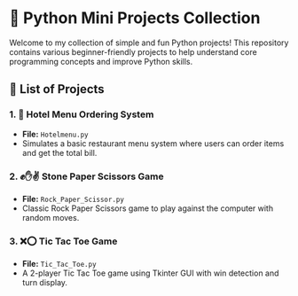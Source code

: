 # 🐍 Python Mini Projects Collection

Welcome to my collection of simple and fun Python projects! This repository contains various beginner-friendly projects to help understand core programming concepts and improve Python skills.

## 📂 List of Projects
### 1. 🏨 Hotel Menu Ordering System
- **File:** `Hotelmenu.py`
- Simulates a basic restaurant menu system where users can order items and get the total bill.

### 2. ✊✋✌️ Stone Paper Scissors Game
- **File:** `Rock_Paper_Scissor.py`
- Classic Rock Paper Scissors game to play against the computer with random moves.

### 3. ❌⭕ Tic Tac Toe Game
- **File:** `Tic_Tac_Toe.py`
- A 2-player Tic Tac Toe game using Tkinter GUI with win detection and turn display.
